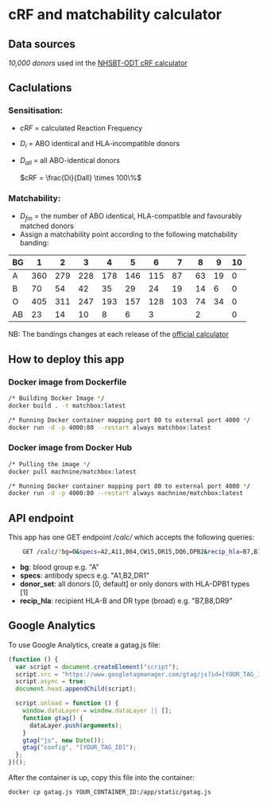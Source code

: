 # cRF and matchability calculator

## Data sources
*10,000 donors* used int the [NHSBT-ODT cRF calculator](https://www.odt.nhs.uk/transplantation/tools-policies-and-guidance/calculators/)

## Caclulations
### Sensitisation: 
- *cRF* = calculated Reaction Frequency
- *D<sub>i</sub>* = ABO identical and HLA-incompatible donors
- *D<sub>all</sub>* = all ABO-identical donors
	
	$`cRF = \frac{Di}{Dall} \times 100\%`$


### Matchability:
- *D<sub>fm</sub>* = the number of ABO identical, HLA-compatible and favourably matched donors 
- Assign a matchability point according to the following matchability banding:
  

| BG  | 1   | 2   | 3   | 4   | 5   | 6   | 7   | 8   | 9   | 10  |
|----|----|----|----|----|----|----|----|----|----|----|
| A   | 360 | 279 | 228 | 178 | 146 | 115 | 87  | 63  | 19  | 0   |
| B   | 70  | 54  | 42  | 35  | 29  | 24  | 19  | 14  | 6   | 0   |
| O   | 405 | 311 | 247 | 193 | 157 | 128 | 103 | 74  | 34  | 0   |
| AB | 23  | 14  | 10  | 8   | 6   | 3   |     | 2   |     | 0   |

NB: The bandings changes at each release of the [official calculator](https://www.odt.nhs.uk/transplantation/tools-policies-and-guidance/calculators/)

## How to deploy this app
### Docker image from Dockerfile
```bash
/* Building Docker Image */
docker build . -t matchbox:latest

/* Running Docker container mapping port 80 to external port 4000 */
docker run -d -p 4000:80 --restart always matchbox:latest
```
### Docker image from Docker Hub
```bash
/* Pulling the image */
docker pull machnine/matchbox:latest

/* Running Docker container mapping port 80 to external port 4000 */
docker run -d -p 4000:80 --restart always machnine/matchbox:latest
```

## API endpoint
This app has one GET endpoint */calc/* which accepts the following queries:

```bash
    GET /calc/?bg=O&specs=A2,A11,B64,CW15,DR15,DQ6,DPB2&recip_hla=B7,B18,DR9,DR2&donor_set=0 HTTP/1.1
```

- **bg**: blood group e.g. "A"
- **specs**: antibody specs e.g. "A1,B2,DR1"
- **donor_set**: all donors [0, default] or only donors with HLA-DPB1 types [1]
- **recip_hla**: recipient HLA-B and DR type (broad) e.g. "B7,B8,DR9"

## Google Analytics
To use Google Analytics, create a gatag.js file:
```javascript
(function () {
  var script = document.createElement("script");
  script.src = "https://www.googletagmanager.com/gtag/js?id=[YOUR_TAG_ID]";
  script.async = true;
  document.head.appendChild(script);

  script.onload = function () {
    window.dataLayer = window.dataLayer || [];
    function gtag() {
      dataLayer.push(arguments);
    }
    gtag("js", new Date());
    gtag("config", "[YOUR_TAG_ID]");
  };
})();
```
After the container is up, copy this file into the container:
```bash
docker cp gatag.js YOUR_CONTAINER_ID:/app/static/gatag.js
```